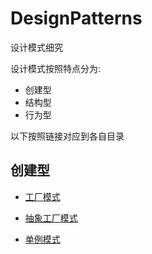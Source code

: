 # DesignPatterns
设计模式细究

设计模式按照特点分为:
* 创建型
* 结构型
* 行为型

以下按照链接对应到各自目录

## 创建型

* [工厂模式](https://github.com/chenbokaix250/DesignPatterns/tree/main/%E5%B7%A5%E5%8E%82%E6%A8%A1%E5%BC%8F)

* [抽象工厂模式](https://github.com/chenbokaix250/DesignPatterns/tree/main/%E6%8A%BD%E8%B1%A1%E5%B7%A5%E5%8E%82%E6%A8%A1%E5%BC%8F)

* [单例模式](https://github.com/chenbokaix250/DesignPatterns/tree/main/%E5%8D%95%E4%BE%8B%E6%A8%A1%E5%BC%8F)